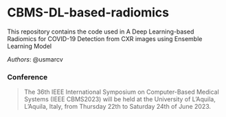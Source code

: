 # CBMS-DL-based-radiomics

This repository contains the code used in A Deep Learning-based Radiomics for COVID-19 Detection from CXR images using Ensemble Learning Model

*Authors*: @usmarcv

### Conference
> The 36th IEEE International Symposium on Computer-Based Medical Systems (IEEE CBMS2023) will be held at the University of L’Aquila, L’Aquila, Italy, from Thursday 22th to Saturday 24th of June 2023.



